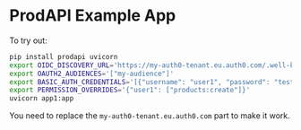 # ProdAPI Example App

To try out:

```bash
pip install prodapi uvicorn
export OIDC_DISCOVERY_URL='https://my-auth0-tenant.eu.auth0.com/.well-known/openid-configuration'
export OAUTH2_AUDIENCES='["my-audience"]'
export BASIC_AUTH_CREDENTIALS='[{"username": "user1", "password": "test"}]'
export PERMISSION_OVERRIDES='{"user1": ["products:create"]}'
uvicorn app1:app
```

You need to replace the `my-auth0-tenant.eu.auth0.com` part to make it work.
